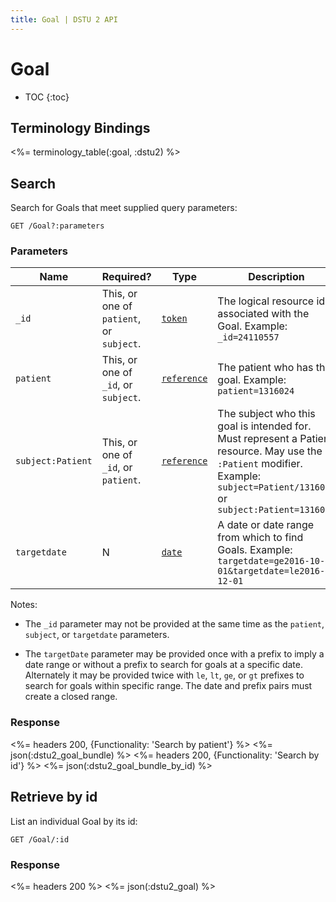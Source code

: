 ```yaml
---
title: Goal | DSTU 2 API
---
```


# Goal

* TOC
{:toc}

## Terminology Bindings

<%= terminology_table(:goal, :dstu2) %>

## Search

Search for Goals that meet supplied query parameters:

    GET /Goal?:parameters

### Parameters

 Name              | Required?                                | Type          | Description
-------------------|------------------------------------------|---------------|---------------------------------------------------------------------------------------------------------------------------------------------------------------------------------------------------------------------------------------------------------------------------------------------------------------------------------------------------------------------------------------------------------------------------------------
 `_id`             | This, or one of `patient`, or `subject`. | [`token`]     | The logical resource id associated with the Goal. Example: `_id=24110557`
 `patient`         | This, or one of `_id`, or `subject`.     | [`reference`] | The patient who has the goal. Example: `patient=1316024`
 `subject:Patient` | This, or one of `_id`, or `patient`.     | [`reference`] | The subject who this goal is intended for. Must represent a Patient resource. May use the `:Patient` modifier. Example: `subject=Patient/1316020` or `subject:Patient=1316020`
 `targetdate`      | N                                        | [`date`]      | A date or date range from which to find Goals. Example: `targetdate=ge2016-10-01&targetdate=le2016-12-01`
 
Notes:

  - The `_id` parameter may not be provided at the same time as the `patient`, `subject`, or `targetdate` parameters.

  - The `targetDate` parameter may be provided once with a prefix to imply a date range or without a prefix to search for goals at a specific date. Alternately it may be provided twice with `le`, `lt`, `ge`, or `gt` prefixes to search for goals within specific range. The date and prefix pairs must create a closed range.

### Response

<%= headers 200, {Functionality: 'Search by patient'} %>
<%= json(:dstu2_goal_bundle) %>
<%= headers 200, {Functionality: 'Search by id'} %>
<%= json(:dstu2_goal_bundle_by_id) %>

## Retrieve by id

List an individual Goal by its id:

    GET /Goal/:id

### Response

<%= headers 200 %>
<%= json(:dstu2_goal) %>

[`date`]: http://hl7.org/fhir/dstu2/search.html#date
[`reference`]: http://hl7.org/fhir/DSTU2/search.html#reference
[`token`]: http://hl7.org/fhir/DSTU2/search.html#token
